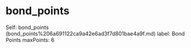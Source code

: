 # bond_points

Self: bond_points (bond_points%206a691122ca9a42e6ad3f7d801bae4a9f.md)
label: Bond Points
maxPoints: 6

[](Untitled%2015dde90e67f34ef1aad0c3e24cb9e91f.md)